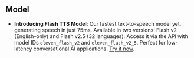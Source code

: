 ## Model

- **Introducing Flash TTS Model**: Our fastest text-to-speech model yet, generating speech in just 75ms. Available in two versions: Flash v2 (English-only) and Flash v2.5 (32 languages). Access it via the API with model IDs `eleven_flash_v2` and `eleven_flash_v2_5`. Perfect for low-latency conversational AI applications. [Try it now](https://elevenlabs.io/docs/api-reference/text-to-speech).
